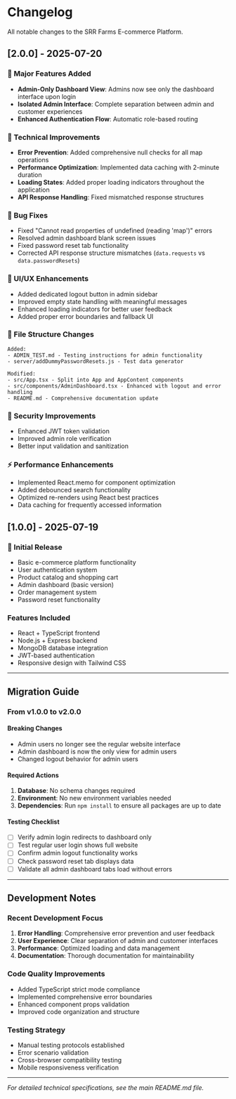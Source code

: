 # Changelog

All notable changes to the SRR Farms E-commerce Platform.

## [2.0.0] - 2025-07-20

### 🚀 Major Features Added
- **Admin-Only Dashboard View**: Admins now see only the dashboard interface upon login
- **Isolated Admin Interface**: Complete separation between admin and customer experiences
- **Enhanced Authentication Flow**: Automatic role-based routing

### 🔧 Technical Improvements
- **Error Prevention**: Added comprehensive null checks for all map operations
- **Performance Optimization**: Implemented data caching with 2-minute duration
- **Loading States**: Added proper loading indicators throughout the application
- **API Response Handling**: Fixed mismatched response structures

### 🐛 Bug Fixes
- Fixed "Cannot read properties of undefined (reading 'map')" errors
- Resolved admin dashboard blank screen issues
- Fixed password reset tab functionality
- Corrected API response structure mismatches (`data.requests` vs `data.passwordResets`)

### 🎨 UI/UX Enhancements
- Added dedicated logout button in admin sidebar
- Improved empty state handling with meaningful messages
- Enhanced loading indicators for better user feedback
- Added proper error boundaries and fallback UI

### 📁 File Structure Changes
```
Added:
- ADMIN_TEST.md - Testing instructions for admin functionality
- server/addDummyPasswordResets.js - Test data generator

Modified:
- src/App.tsx - Split into App and AppContent components
- src/components/AdminDashboard.tsx - Enhanced with logout and error handling
- README.md - Comprehensive documentation update
```

### 🔐 Security Improvements
- Enhanced JWT token validation
- Improved admin role verification
- Better input validation and sanitization

### ⚡ Performance Enhancements
- Implemented React.memo for component optimization
- Added debounced search functionality
- Optimized re-renders using React best practices
- Data caching for frequently accessed information

## [1.0.0] - 2025-07-19

### 🎉 Initial Release
- Basic e-commerce platform functionality
- User authentication system
- Product catalog and shopping cart
- Admin dashboard (basic version)
- Order management system
- Password reset functionality

### Features Included
- React + TypeScript frontend
- Node.js + Express backend
- MongoDB database integration
- JWT-based authentication
- Responsive design with Tailwind CSS

---

## Migration Guide

### From v1.0.0 to v2.0.0

#### Breaking Changes
- Admin users no longer see the regular website interface
- Admin dashboard is now the only view for admin users
- Changed logout behavior for admin users

#### Required Actions
1. **Database**: No schema changes required
2. **Environment**: No new environment variables needed
3. **Dependencies**: Run `npm install` to ensure all packages are up to date

#### Testing Checklist
- [ ] Verify admin login redirects to dashboard only
- [ ] Test regular user login shows full website
- [ ] Confirm admin logout functionality works
- [ ] Check password reset tab displays data
- [ ] Validate all admin dashboard tabs load without errors

---

## Development Notes

### Recent Development Focus
1. **Error Handling**: Comprehensive error prevention and user feedback
2. **User Experience**: Clear separation of admin and customer interfaces
3. **Performance**: Optimized loading and data management
4. **Documentation**: Thorough documentation for maintainability

### Code Quality Improvements
- Added TypeScript strict mode compliance
- Implemented comprehensive error boundaries
- Enhanced component props validation
- Improved code organization and structure

### Testing Strategy
- Manual testing protocols established
- Error scenario validation
- Cross-browser compatibility testing
- Mobile responsiveness verification

---

*For detailed technical specifications, see the main README.md file.*
